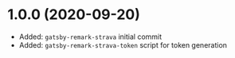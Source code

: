 # 1.0.0 (2020-09-20)

-   Added: `gatsby-remark-strava` initial commit
-   Added: `gatsby-remark-strava-token` script for token generation
